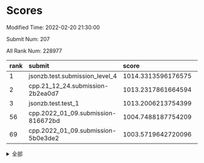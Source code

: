 # Scores

Modified Time: 2022-02-20 21:30:00

Submit Num: 207

All Rank Num: 228977

| rank |               submit               |       score        |       sigma        | pk_num |
| :--- | :--------------------------------- | :----------------- | :----------------- | :----- |
| 1    | jsonzb.test.submission_level_4     | 1014.3313596176575 | 0.8513168350710106 | 4424   |
| 2    | cpp.21_12_24.submission-2b2ea0d7   | 1013.2317861664594 | 0.7954190134394331 | 4426   |
| 3    | jsonzb.test.test_1                 | 1013.2006213754399 | 0.791593948442268  | 4428   |
| 56   | cpp.2022_01_09.submission-816672bd | 1004.7488187754209 | 0.7129622950177021 | 4421   |
| 69   | cpp.2022_01_09.submission-5b0e3de2 | 1003.5719642720096 | 0.7300658649606748 | 4427   |


<details>
<summary>全部</summary>

| rank |                 submit                 |       score        |       sigma        | pk_num |
| :--- | :------------------------------------- | :----------------- | :----------------- | :----- |
| 1    | jsonzb.test.submission_level_4         | 1014.3313596176575 | 0.8513168350710106 | 4424   |
| 2    | cpp.21_12_24.submission-2b2ea0d7       | 1013.2317861664594 | 0.7954190134394331 | 4426   |
| 3    | jsonzb.test.test_1                     | 1013.2006213754399 | 0.791593948442268  | 4428   |
| 4    | gobigger.level_3.submission_level_3_4  | 1011.1481868559462 | 0.758701838258896  | 4417   |
| 5    | gobigger.level_3.submission_level_3_11 | 1011.0880754415068 | 0.7507808295954211 | 4419   |
| 6    | gobigger.level_3.submission_level_3_22 | 1011.0524431741142 | 0.7579450711399467 | 4423   |
| 7    | gobigger.level_3.submission_level_3_9  | 1011.0219290108878 | 0.7541065133120022 | 4428   |
| 8    | gobigger.level_3.submission_level_3_32 | 1011.0141904722807 | 0.7581908034722766 | 4424   |
| 9    | gobigger.level_3.submission_level_3_44 | 1010.8797134632347 | 0.7705665155828356 | 4426   |
| 10   | gobigger.level_3.submission_level_3_42 | 1010.7929644631429 | 0.7833035570458544 | 4431   |
| 11   | gobigger.level_3.submission_level_3_0  | 1010.7649305392076 | 0.8073468252503367 | 4423   |
| 12   | gobigger.level_3.submission_level_3_1  | 1010.7565876995685 | 0.7810319809095584 | 4422   |
| 13   | gobigger.level_3.submission_level_3_46 | 1010.6887164720065 | 0.7832071458054962 | 4427   |
| 14   | gobigger.level_3.submission_level_3_31 | 1010.6667315356253 | 0.74746806493085   | 4427   |
| 15   | gobigger.level_3.submission_level_3_19 | 1010.6471240881758 | 0.7847049885860813 | 4429   |
| 16   | gobigger.level_3.submission_level_3_29 | 1010.5081542802006 | 0.7620746274561961 | 4427   |
| 17   | gobigger.level_3.submission_level_3_14 | 1010.4813199293461 | 0.7725490637520772 | 4430   |
| 18   | gobigger.level_3.submission_level_3_33 | 1010.4755969398428 | 0.7623907118232509 | 4426   |
| 19   | gobigger.level_3.submission_level_3_28 | 1010.473233371942  | 0.7437556265647282 | 4425   |
| 20   | gobigger.level_3.submission_level_3_2  | 1010.4402372273905 | 0.7573569398290217 | 4427   |
| 21   | gobigger.level_3.submission_level_3_40 | 1010.393039044144  | 0.7540923547368734 | 4430   |
| 22   | gobigger.level_3.submission_level_3_48 | 1010.2838418757137 | 0.771945879984697  | 4422   |
| 23   | gobigger.level_3.submission_level_3_18 | 1010.119308534912  | 0.7537948460105364 | 4426   |
| 24   | gobigger.level_3.submission_level_3_17 | 1010.1037651433408 | 0.7380795337327694 | 4421   |
| 25   | gobigger.level_3.submission_level_3_8  | 1010.1009184884127 | 0.7711686887491705 | 4422   |
| 26   | gobigger.level_3.submission_level_3_37 | 1010.0741340927635 | 0.7694261089952057 | 4424   |
| 27   | gobigger.level_3.submission_level_3_15 | 1010.0673660801829 | 0.7548265172431441 | 4425   |
| 28   | gobigger.level_3.submission_level_3_43 | 1010.0483739893431 | 0.7826111265539912 | 4430   |
| 29   | gobigger.level_3.submission_level_3_35 | 1010.0427568276475 | 0.7713827537861095 | 4423   |
| 30   | gobigger.level_3.submission_level_3_10 | 1010.0134374995447 | 0.763636619944837  | 4424   |
| 31   | gobigger.level_3.submission_level_3_26 | 1010.0076429060111 | 0.7677034039078413 | 4431   |
| 32   | gobigger.level_3.submission_level_3_30 | 1009.9578367111997 | 0.7628105482550874 | 4421   |
| 33   | gobigger.level_3.submission_level_3_5  | 1009.957744985936  | 0.7717412972752107 | 4426   |
| 34   | gobigger.level_3.submission_level_3_39 | 1009.9327013958856 | 0.7684524879150675 | 4425   |
| 35   | gobigger.level_3.submission_level_3_6  | 1009.9009959091172 | 0.7562035846913137 | 4423   |
| 36   | gobigger.level_3.submission_level_3_27 | 1009.7515876069741 | 0.7396360834777684 | 4425   |
| 37   | gobigger.level_3.submission_level_3_38 | 1009.7333010331738 | 0.7921864667553923 | 4424   |
| 38   | gobigger.level_3.submission_level_3_25 | 1009.7238801364717 | 0.7493656856634728 | 4427   |
| 39   | gobigger.level_3.submission_level_3_13 | 1009.7058143897422 | 0.7570979746326276 | 4424   |
| 40   | gobigger.level_3.submission_level_3_47 | 1009.6581460184136 | 0.7364975199140084 | 4425   |
| 41   | gobigger.level_3.submission_level_3_24 | 1009.6262510483175 | 0.7724403523519253 | 4426   |
| 42   | gobigger.level_3.submission_level_3_16 | 1009.5903823805351 | 0.7543718289289619 | 4429   |
| 43   | gobigger.level_3.submission_level_3_3  | 1009.3710523455583 | 0.7432181463728108 | 4427   |
| 44   | gobigger.level_3.submission_level_3_41 | 1009.1083769230404 | 0.7632381838701495 | 4423   |
| 45   | gobigger.level_3.submission_level_3_36 | 1008.9859465137661 | 0.7403143453106718 | 4423   |
| 46   | gobigger.level_3.submission_level_3_34 | 1008.9298301145368 | 0.740110207729627  | 4421   |
| 47   | gobigger.level_3.submission_level_3_49 | 1008.8690434996311 | 0.7571786212245822 | 4428   |
| 48   | gobigger.level_3.submission_level_3_20 | 1008.8045823458    | 0.7395145395474352 | 4423   |
| 49   | gobigger.level_3.submission_level_3_23 | 1008.5730980700687 | 0.7500538365591247 | 4422   |
| 50   | gobigger.level_3.submission_level_3_45 | 1008.3661933731455 | 0.7619873508486    | 4423   |
| 51   | gobigger.level_3.submission_level_3_21 | 1008.2445644799694 | 0.7306207805212925 | 4424   |
| 52   | gobigger.level_3.submission_level_3_7  | 1008.1645155655293 | 0.7375704034592323 | 4421   |
| 53   | gobigger.level_3.submission_level_3_12 | 1008.1441722455861 | 0.7497792569763838 | 4427   |
| 54   | gobigger.level_1.submission_level_1_2  | 1005.5513808465093 | 0.727954447741089  | 4426   |
| 55   | gobigger.level_1.submission_level_1_31 | 1004.9592977653527 | 0.7374895106819459 | 4427   |
| 56   | cpp.2022_01_09.submission-816672bd     | 1004.7488187754209 | 0.7129622950177021 | 4421   |
| 57   | gobigger.level_1.submission_level_1_41 | 1004.5786546104374 | 0.7181666549080173 | 4424   |
| 58   | gobigger.level_1.submission_level_1_43 | 1004.5267230323966 | 0.7343376495685339 | 4423   |
| 59   | gobigger.level_1.submission_level_1_47 | 1004.0237632952833 | 0.7115629988196844 | 4424   |
| 60   | gobigger.level_1.submission_level_1_6  | 1004.0220051790394 | 0.7247119066780451 | 4423   |
| 61   | gobigger.level_1.submission_level_1_4  | 1004.0103195019217 | 0.7229811642061978 | 4427   |
| 62   | gobigger.level_1.submission_level_1_15 | 1003.9320956218803 | 0.7164138711929089 | 4425   |
| 63   | gobigger.level_1.submission_level_1_26 | 1003.8742045240697 | 0.7297590754867944 | 4427   |
| 64   | gobigger.level_1.submission_level_1_11 | 1003.8453015973406 | 0.7215152746679667 | 4425   |
| 65   | gobigger.level_1.submission_level_1_44 | 1003.809070755903  | 0.7149037119801528 | 4423   |
| 66   | gobigger.level_1.submission_level_1_5  | 1003.6728484779293 | 0.7233415193837955 | 4424   |
| 67   | gobigger.level_1.submission_level_1_18 | 1003.6470186051615 | 0.7287317306290845 | 4428   |
| 68   | gobigger.level_1.submission_level_1_16 | 1003.6409276927125 | 0.7115233168353277 | 4428   |
| 69   | cpp.2022_01_09.submission-5b0e3de2     | 1003.5719642720096 | 0.7300658649606748 | 4427   |
| 70   | gobigger.level_1.submission_level_1_45 | 1003.5309643420534 | 0.7108387680439777 | 4423   |
| 71   | gobigger.level_1.submission_level_1_8  | 1003.4723170914639 | 0.7259784867317322 | 4422   |
| 72   | gobigger.level_1.submission_level_1_13 | 1003.4238191483851 | 0.7144461415433931 | 4428   |
| 73   | gobigger.level_1.submission_level_1_48 | 1003.368803953837  | 0.7071555396170229 | 4424   |
| 74   | gobigger.level_1.submission_level_1_46 | 1003.3244815456803 | 0.714972575301651  | 4424   |
| 75   | gobigger.level_1.submission_level_1_40 | 1003.3238645606688 | 0.7153458090362648 | 4424   |
| 76   | gobigger.level_1.submission_level_1_37 | 1003.2527073109926 | 0.716660485490538  | 4423   |
| 77   | gobigger.level_1.submission_level_1_32 | 1003.2506008154843 | 0.7168049351496187 | 4423   |
| 78   | gobigger.level_1.submission_level_1_17 | 1003.1748239081186 | 0.7088296970028362 | 4421   |
| 79   | gobigger.level_1.submission_level_1_14 | 1003.1475087241885 | 0.7178326722505657 | 4421   |
| 80   | gobigger.level_1.submission_level_1_21 | 1003.1307750610742 | 0.7031294794140334 | 4427   |
| 81   | gobigger.level_1.submission_level_1_42 | 1003.1111657164331 | 0.7145450421674394 | 4428   |
| 82   | gobigger.level_1.submission_level_1_10 | 1003.0738296659991 | 0.7270023106003223 | 4424   |
| 83   | gobigger.level_1.submission_level_1_25 | 1002.9933236014012 | 0.7107409439588014 | 4425   |
| 84   | gobigger.level_1.submission_level_1_23 | 1002.9876357069603 | 0.7044780056351161 | 4425   |
| 85   | gobigger.level_1.submission_level_1_36 | 1002.9746686153716 | 0.7147504658033546 | 4428   |
| 86   | gobigger.level_1.submission_level_1_22 | 1002.9535817421709 | 0.7172305538053064 | 4425   |
| 87   | gobigger.level_1.submission_level_1_35 | 1002.9453942670517 | 0.7167580737832958 | 4426   |
| 88   | gobigger.level_1.submission_level_1_0  | 1002.9339056506248 | 0.718252883829975  | 4421   |
| 89   | gobigger.level_1.submission_level_1_27 | 1002.9310363244235 | 0.7264889537926771 | 4425   |
| 90   | gobigger.level_1.submission_level_1_38 | 1002.8933703937245 | 0.7232704372610045 | 4424   |
| 91   | gobigger.level_1.submission_level_1_39 | 1002.8621138465728 | 0.7153756524475715 | 4427   |
| 92   | gobigger.level_1.submission_level_1_34 | 1002.8608884944481 | 0.704590674213383  | 4423   |
| 93   | gobigger.level_1.submission_level_1_24 | 1002.7347124497835 | 0.7129310990381381 | 4425   |
| 94   | gobigger.level_1.submission_level_1_7  | 1002.7225978196224 | 0.7138171434318242 | 4415   |
| 95   | gobigger.level_1.submission_level_1_20 | 1002.703845253872  | 0.714482411465345  | 4425   |
| 96   | gobigger.level_1.submission_level_1_19 | 1002.6837099179398 | 0.7098719282127449 | 4422   |
| 97   | gobigger.level_1.submission_level_1_30 | 1002.6569104613427 | 0.7056557583439829 | 4423   |
| 98   | gobigger.level_1.submission_level_1_9  | 1002.6437594350305 | 0.712443230589393  | 4423   |
| 99   | gobigger.level_1.submission_level_1_12 | 1002.6310116450439 | 0.7139013990673597 | 4422   |
| 100  | gobigger.level_1.submission_level_1_3  | 1002.6242009161826 | 0.7120701840256365 | 4427   |
| 101  | gobigger.level_1.submission_level_1_49 | 1002.5788708209417 | 0.7154486701088694 | 4427   |
| 102  | gobigger.level_1.submission_level_1_33 | 1002.1823358366564 | 0.7164997927628436 | 4424   |
| 103  | gobigger.level_1.submission_level_1_29 | 1002.1261747660734 | 0.704034665115901  | 4420   |
| 104  | gobigger.level_1.submission_level_1_28 | 1001.3371192136112 | 0.7115673589566002 | 4425   |
| 105  | gobigger.level_1.submission_level_1_1  | 1001.0291240832859 | 0.7044134735389084 | 4424   |
| 106  | gobigger.random.submission_random_10   | 997.4940426293554  | 0.6971720436074323 | 4425   |
| 107  | gobigger.random.submission_random_12   | 997.4597609204897  | 0.7094145767811117 | 4428   |
| 108  | gobigger.random.submission_random_29   | 997.1192252423597  | 0.7021489515298459 | 4424   |
| 109  | gobigger.random.submission_random_22   | 996.8363370729905  | 0.7114124040368395 | 4421   |
| 110  | gobigger.random.submission_random_28   | 996.6982274830059  | 0.7120451388241876 | 4423   |
| 111  | gobigger.random.submission_random_8    | 996.5764853608539  | 0.7055499332418552 | 4426   |
| 112  | gobigger.random.submission_random_1    | 996.3862242803879  | 0.7034325359725377 | 4424   |
| 113  | gobigger.random.submission_random_15   | 996.3618481405981  | 0.6973917623982091 | 4425   |
| 114  | gobigger.random.submission_random_33   | 996.3560428349575  | 0.7139151228128803 | 4422   |
| 115  | gobigger.random.submission_random_49   | 996.3467990781902  | 0.6928674864649257 | 4423   |
| 116  | gobigger.random.submission_random_5    | 996.3391086089144  | 0.7086256587910638 | 4428   |
| 117  | gobigger.random.submission_random_17   | 996.229195158529   | 0.7053929735690307 | 4426   |
| 118  | gobigger.random.submission_random_11   | 996.210102187677   | 0.7201598183628968 | 4421   |
| 119  | gobigger.random.submission_random_23   | 996.2084580303622  | 0.7003545447026283 | 4428   |
| 120  | gobigger.random.submission_random_24   | 996.198215971248   | 0.7108455905119271 | 4419   |
| 121  | gobigger.random.submission_random_30   | 996.1817736930266  | 0.7072020177992939 | 4422   |
| 122  | gobigger.random.submission_random_25   | 996.0890845227444  | 0.7133120775775768 | 4425   |
| 123  | gobigger.random.submission_random_43   | 996.0655299897128  | 0.7252427012708753 | 4425   |
| 124  | gobigger.random.submission_random_46   | 996.0571226407061  | 0.7166794945142224 | 4425   |
| 125  | gobigger.random.submission_random_32   | 996.0497464901399  | 0.7232111448775876 | 4426   |
| 126  | gobigger.random.submission_random_19   | 996.0493618834804  | 0.7035866370787822 | 4429   |
| 127  | gobigger.random.submission_random_38   | 995.8499351302384  | 0.717276438177931  | 4425   |
| 128  | gobigger.random.submission_random_13   | 995.848714557065   | 0.7092071191887817 | 4428   |
| 129  | gobigger.random.submission_random_44   | 995.7873565327858  | 0.7105630330831576 | 4427   |
| 130  | gobigger.random.submission_random_45   | 995.7770885524244  | 0.7197021004966114 | 4428   |
| 131  | gobigger.random.submission_random_7    | 995.7588058347013  | 0.7003101877838931 | 4426   |
| 132  | gobigger.random.submission_random_31   | 995.7556143215515  | 0.7170730325946444 | 4419   |
| 133  | gobigger.random.submission_random_26   | 995.7313907768853  | 0.708835716557614  | 4425   |
| 134  | gobigger.random.submission_random_9    | 995.7294262483763  | 0.7071125297006544 | 4423   |
| 135  | gobigger.random.submission_random_27   | 995.6982639237561  | 0.7037592303554343 | 4430   |
| 136  | gobigger.random.submission_random_18   | 995.6937346017424  | 0.7091237018503171 | 4427   |
| 137  | gobigger.random.submission_random_40   | 995.6411374705635  | 0.7127317131697252 | 4424   |
| 138  | gobigger.random.submission_random_6    | 995.63785904602    | 0.7222754159846637 | 4426   |
| 139  | gobigger.random.submission_random_47   | 995.6347150869503  | 0.7193993114312389 | 4422   |
| 140  | gobigger.random.submission_random_36   | 995.5954667304659  | 0.7073804616452242 | 4423   |
| 141  | gobigger.random.submission_random_42   | 995.592671640453   | 0.7113953236754313 | 4427   |
| 142  | gobigger.random.submission_random_16   | 995.5768058733775  | 0.7099244690682556 | 4421   |
| 143  | gobigger.random.submission_random_48   | 995.526709165453   | 0.7094356850925367 | 4424   |
| 144  | gobigger.random.submission_random_14   | 995.505083069424   | 0.7105956046968676 | 4422   |
| 145  | gobigger.random.submission_random_0    | 995.4472415533936  | 0.69521538999321   | 4429   |
| 146  | gobigger.random.submission_random_2    | 995.4285988674268  | 0.710227353799603  | 4425   |
| 147  | gobigger.random.submission_random_21   | 995.4195704753015  | 0.7087048976740489 | 4422   |
| 148  | gobigger.random.submission_random_37   | 995.3119601285737  | 0.7221272887080176 | 4427   |
| 149  | gobigger.random.submission_random_35   | 995.056342751129   | 0.7157673742799506 | 4424   |
| 150  | gobigger.random.submission_random_20   | 995.0222010875744  | 0.7213751695975733 | 4423   |
| 151  | gobigger.random.submission_random_4    | 994.9732245873726  | 0.7206986844555742 | 4417   |
| 152  | gobigger.random.submission_random_3    | 994.7913279857083  | 0.714103838952643  | 4419   |
| 153  | gobigger.random.submission_random_39   | 994.7526769575909  | 0.7148013233903411 | 4422   |
| 154  | gobigger.random.submission_random_34   | 994.4593316315477  | 0.7083812387058458 | 4430   |
| 155  | gobigger.random.submission_random_41   | 994.3637252480801  | 0.7381667673399915 | 4430   |
| 156  | gobigger.level_2.submission_level_2_15 | 993.9629985030516  | 0.7289447541161713 | 4427   |
| 157  | gobigger.level_2.submission_level_2_16 | 993.7979283592172  | 0.7558521877260478 | 4428   |
| 158  | gobigger.level_2.submission_level_2_30 | 993.6142867194579  | 0.7230133974804263 | 4425   |
| 159  | gobigger.level_2.submission_level_2_42 | 993.467094042723   | 0.7336769368549254 | 4427   |
| 160  | gobigger.level_2.submission_level_2_18 | 993.3567401060276  | 0.7350955020487079 | 4421   |
| 161  | gobigger.level_2.submission_level_2_22 | 993.3529511018631  | 0.7263198414305235 | 4429   |
| 162  | gobigger.level_2.submission_level_2_38 | 993.3484287029462  | 0.7513704401099527 | 4421   |
| 163  | gobigger.level_2.submission_level_2_47 | 993.3449879477566  | 0.7295393598156886 | 4426   |
| 164  | gobigger.level_2.submission_level_2_7  | 993.1403323937249  | 0.733197895301741  | 4423   |
| 165  | gobigger.level_2.submission_level_2_13 | 993.1369316424758  | 0.7313291545611516 | 4427   |
| 166  | gobigger.level_2.submission_level_2_10 | 993.077726625745   | 0.7293078497246238 | 4426   |
| 167  | gobigger.level_2.submission_level_2_33 | 993.0430418287397  | 0.7354226174207124 | 4423   |
| 168  | gobigger.level_2.submission_level_2_37 | 992.9875821097047  | 0.7299572330958791 | 4422   |
| 169  | gobigger.level_2.submission_level_2_2  | 992.9540146310743  | 0.7442629431207385 | 4425   |
| 170  | gobigger.level_2.submission_level_2_34 | 992.9002998588427  | 0.7345707550122127 | 4421   |
| 171  | gobigger.level_2.submission_level_2_26 | 992.8418719593265  | 0.7200184771094678 | 4428   |
| 172  | gobigger.level_2.submission_level_2_28 | 992.830405082703   | 0.7451423330277976 | 4421   |
| 173  | gobigger.level_2.submission_level_2_21 | 992.7467328576959  | 0.733749036010268  | 4426   |
| 174  | gobigger.level_2.submission_level_2_12 | 992.6440218433763  | 0.7475732133937081 | 4421   |
| 175  | gobigger.level_2.submission_level_2_1  | 992.5288058921655  | 0.7357691826787944 | 4430   |
| 176  | gobigger.level_2.submission_level_2_19 | 992.5078135390357  | 0.7382538270957053 | 4425   |
| 177  | gobigger.level_2.submission_level_2_6  | 992.5038487805501  | 0.7557905520000493 | 4424   |
| 178  | gobigger.level_2.submission_level_2_14 | 992.4493088608825  | 0.7468084846018361 | 4426   |
| 179  | gobigger.level_2.submission_level_2_5  | 992.3539469579986  | 0.7435548361864279 | 4426   |
| 180  | gobigger.level_2.submission_level_2_23 | 992.3490173735078  | 0.754389486085964  | 4423   |
| 181  | gobigger.level_2.submission_level_2_25 | 992.2622869278102  | 0.7277395737641963 | 4421   |
| 182  | gobigger.level_2.submission_level_2_40 | 992.2491263615324  | 0.7480829960182185 | 4427   |
| 183  | gobigger.level_2.submission_level_2_41 | 992.2390555626457  | 0.74993234856574   | 4423   |
| 184  | gobigger.level_2.submission_level_2_11 | 992.2065093232519  | 0.746002032409123  | 4424   |
| 185  | gobigger.level_2.submission_level_2_9  | 992.1619620279674  | 0.7483572639146348 | 4420   |
| 186  | gobigger.level_2.submission_level_2_45 | 992.0756400404044  | 0.7552382458920691 | 4425   |
| 187  | gobigger.level_2.submission_level_2_48 | 991.9486174195297  | 0.7512942776958405 | 4426   |
| 188  | gobigger.level_2.submission_level_2_43 | 991.9188864585527  | 0.7349372311126372 | 4425   |
| 189  | gobigger.level_2.submission_level_2_3  | 991.8869291949829  | 0.7645696823622925 | 4426   |
| 190  | gobigger.level_2.submission_level_2_46 | 991.8352377244356  | 0.7420307529077529 | 4424   |
| 191  | gobigger.level_2.submission_level_2_4  | 991.7582401014694  | 0.7349572688316384 | 4429   |
| 192  | gobigger.level_2.submission_level_2_0  | 991.6990117744978  | 0.7546324837539982 | 4424   |
| 193  | gobigger.level_2.submission_level_2_29 | 991.581465240769   | 0.748200620580612  | 4427   |
| 194  | gobigger.level_2.submission_level_2_36 | 991.4904611310361  | 0.7841693197682907 | 4428   |
| 195  | gobigger.level_2.submission_level_2_31 | 991.4422967389527  | 0.7653755660490782 | 4429   |
| 196  | gobigger.level_2.submission_level_2_20 | 991.399905219893   | 0.7345982334869994 | 4424   |
| 197  | gobigger.level_2.submission_level_2_24 | 991.3793299347318  | 0.7407315720148298 | 4424   |
| 198  | gobigger.level_2.submission_level_2_49 | 991.2975525244121  | 0.7327354846422286 | 4425   |
| 199  | gobigger.level_2.submission_level_2_35 | 991.2842951625114  | 0.772136002043525  | 4425   |
| 200  | gobigger.level_2.submission_level_2_8  | 991.1492908426351  | 0.7464362976251377 | 4425   |
| 201  | gobigger.level_2.submission_level_2_39 | 990.9792226421515  | 0.7712874838215201 | 4423   |
| 202  | gobigger.level_2.submission_level_2_32 | 990.92928399807    | 0.7486537340374735 | 4422   |
| 203  | gobigger.level_2.submission_level_2_17 | 990.7254855901015  | 0.7775855286954199 | 4428   |
| 204  | gobigger.level_2.submission_level_2_44 | 990.3022348958183  | 0.7611036339775366 | 4426   |
| 205  | gobigger.level_2.submission_level_2_27 | 989.5878246822477  | 0.7710623593350149 | 4422   |
| 206  | gobigger.none.submission_none_1        | 978.5047351029187  | 1.245963029704147  | 4429   |
| 207  | gobigger.none.submission_none_0        | 976.845049569232   | 1.3985621847139127 | 4420   |

</details>